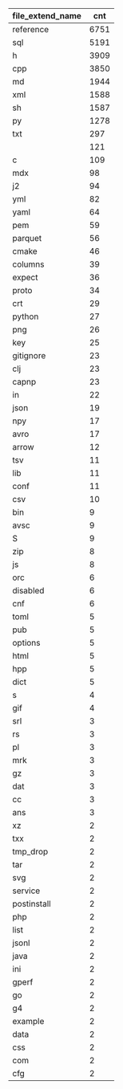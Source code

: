 | file_extend_name | cnt  |
|------------------|------|
| reference        | 6751 |
| sql              | 5191 |
| h                | 3909 |
| cpp              | 3850 |
| md               | 1944 |
| xml              | 1588 |
| sh               | 1587 |
| py               | 1278 |
| txt              | 297  |
|                  | 121  |
| c                | 109  |
| mdx              | 98   |
| j2               | 94   |
| yml              | 82   |
| yaml             | 64   |
| pem              | 59   |
| parquet          | 56   |
| cmake            | 46   |
| columns          | 39   |
| expect           | 36   |
| proto            | 34   |
| crt              | 29   |
| python           | 27   |
| png              | 26   |
| key              | 25   |
| gitignore        | 23   |
| clj              | 23   |
| capnp            | 23   |
| in               | 22   |
| json             | 19   |
| npy              | 17   |
| avro             | 17   |
| arrow            | 12   |
| tsv              | 11   |
| lib              | 11   |
| conf             | 11   |
| csv              | 10   |
| bin              | 9    |
| avsc             | 9    |
| S                | 9    |
| zip              | 8    |
| js               | 8    |
| orc              | 6    |
| disabled         | 6    |
| cnf              | 6    |
| toml             | 5    |
| pub              | 5    |
| options          | 5    |
| html             | 5    |
| hpp              | 5    |
| dict             | 5    |
| s                | 4    |
| gif              | 4    |
| srl              | 3    |
| rs               | 3    |
| pl               | 3    |
| mrk              | 3    |
| gz               | 3    |
| dat              | 3    |
| cc               | 3    |
| ans              | 3    |
| xz               | 2    |
| txx              | 2    |
| tmp_drop         | 2    |
| tar              | 2    |
| svg              | 2    |
| service          | 2    |
| postinstall      | 2    |
| php              | 2    |
| list             | 2    |
| jsonl            | 2    |
| java             | 2    |
| ini              | 2    |
| gperf            | 2    |
| go               | 2    |
| g4               | 2    |
| example          | 2    |
| data             | 2    |
| css              | 2    |
| com              | 2    |
| cfg              | 2    |
